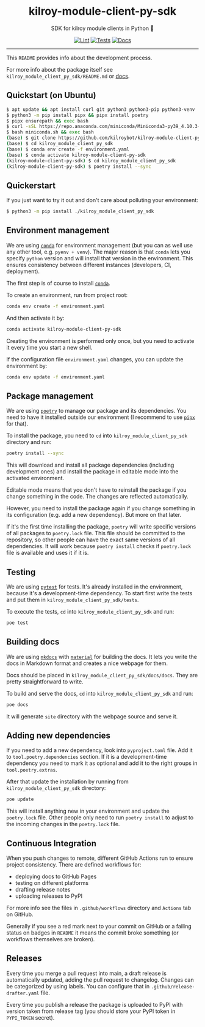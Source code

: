<h1 align="center">kilroy-module-client-py-sdk</h1>

<div align="center">

SDK for kilroy module clients in Python 🧰

[![Lint](https://github.com/kilroybot/kilroy-module-client-py-sdk/actions/workflows/lint.yaml/badge.svg)](https://github.com/kilroybot/kilroy-module-client-py-sdk/actions/workflows/lint.yaml)
[![Tests](https://github.com/kilroybot/kilroy-module-client-py-sdk/actions/workflows/test-multiplatform.yaml/badge.svg)](https://github.com/kilroybot/kilroy-module-client-py-sdk/actions/workflows/test-multiplatform.yaml)
[![Docs](https://github.com/kilroybot/kilroy-module-client-py-sdk/actions/workflows/docs.yaml/badge.svg)](https://github.com/kilroybot/kilroy-module-client-py-sdk/actions/workflows/docs.yaml)

</div>

---

This `README` provides info about the development process.

For more info about the package itself
see `kilroy_module_client_py_sdk/README.md`
or [docs](https://kilroybot.github.io/kilroy-module-client-py-sdk).

## Quickstart (on Ubuntu)

```sh
$ apt update && apt install curl git python3 python3-pip python3-venv
$ python3 -m pip install pipx && pipx install poetry
$ pipx ensurepath && exec bash
$ curl -sSL https://repo.anaconda.com/miniconda/Miniconda3-py39_4.10.3-Linux-x86_64.sh -o miniconda.sh
$ bash miniconda.sh && exec bash
(base) $ git clone https://github.com/kilroybot/kilroy-module-client-py-sdk
(base) $ cd kilroy_module_client_py_sdk
(base) $ conda env create -f environment.yaml
(base) $ conda activate kilroy-module-client-py-sdk
(kilroy-module-client-py-sdk) $ cd kilroy_module_client_py_sdk
(kilroy-module-client-py-sdk) $ poetry install --sync
```

## Quickerstart

If you just want to try it out and don't care about polluting your environment:

```sh
$ python3 -m pip install ./kilroy_module_client_py_sdk
```

## Environment management

We are using [`conda`](https://conda.io) for environment management
(but you can as well use any other tool, e.g. `pyenv + venv`). The major reason
is that `conda` lets you specify `python` version and will install that version
in the environment. This ensures consistency between different instances
(developers, CI, deployment).

The first step is of course to install [`conda`](https://conda.io).

To create an environment, run from project root:

```sh
conda env create -f environment.yaml
```

And then activate it by:

```sh
conda activate kilroy-module-client-py-sdk
```

Creating the environment is performed only once, but you need to activate it
every time you start a new shell.

If the configuration file `environment.yaml` changes, you can update the
environment by:

```sh
conda env update -f environment.yaml
```

## Package management

We are using [`poetry`](https://python-poetry.org) to manage our package and
its dependencies. You need to have it installed outside our environment
(I recommend to use [`pipx`](https://pipxproject.github.io/pipx) for that).

To install the package, you need to `cd`
into `kilroy_module_client_py_sdk` directory and run:

```sh
poetry install --sync
```

This will download and install all package dependencies (including development
ones) and install the package in editable mode into the activated environment.

Editable mode means that you don't have to reinstall the package if you change
something in the code. The changes are reflected automatically.

However, you need to install the package again if you change something in its
configuration (e.g. add a new dependency). But more on that later.

If it's the first time installing the package, `poetry` will write specific
versions of all packages to `poetry.lock` file. This file should be committed
to the repository, so other people can have the exact same versions of all
dependencies. It will work because `poetry install` checks if `poetry.lock`
file is available and uses it if it is.

## Testing

We are using [`pytest`](https://pytest.org) for tests. It's already installed
in the environment, because it's a development-time dependency. To start first
write the tests and put them in `kilroy_module_client_py_sdk/tests`.

To execute the tests, `cd` into `kilroy_module_client_py_sdk` and run:

```sh
poe test
```

## Building docs

We are using [`mkdocs`](https://www.mkdocs.org)
with [`material`](https://squidfunk.github.io/mkdocs-material)
for building the docs. It lets you write the docs in Markdown format and
creates a nice webpage for them.

Docs should be placed in `kilroy_module_client_py_sdk/docs/docs`. They
are pretty straightforward to write.

To build and serve the docs,
`cd` into `kilroy_module_client_py_sdk` and run:

```sh
poe docs
```

It will generate `site` directory with the webpage source and serve it.

## Adding new dependencies

If you need to add a new dependency, look into `pyproject.toml` file. Add it
to `tool.poetry.dependencies` section. If it is a development-time dependency
you need to mark it as optional and add it to the right groups
in `tool.poetry.extras`.

After that update the installation by running
from `kilroy_module_client_py_sdk` directory:

```sh
poe update
```

This will install anything new in your environment and update the `poetry.lock`
file. Other people only need to run `poetry install` to adjust to the incoming
changes in the `poetry.lock` file.

## Continuous Integration

When you push changes to remote, different GitHub Actions run to ensure project
consistency. There are defined workflows for:

- deploying docs to GitHub Pages
- testing on different platforms
- drafting release notes
- uploading releases to PyPI

For more info see the files in `.github/workflows` directory and `Actions` tab
on GitHub.

Generally if you see a red mark next to your commit on GitHub or a failing
status on badges in `README`
it means the commit broke something (or workflows themselves are broken).

## Releases

Every time you merge a pull request into main, a draft release is automatically
updated, adding the pull request to changelog. Changes can be categorized by
using labels. You can configure that in `.github/release-drafter.yaml` file.

Every time you publish a release the package is uploaded to PyPI 
with version taken from release tag 
(you should store your PyPI token in `PYPI_TOKEN` secret).
